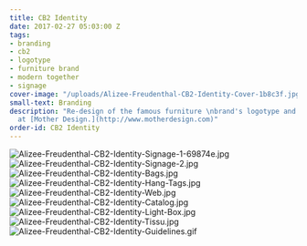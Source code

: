 ```yaml
---
title: CB2 Identity
date: 2017-02-27 05:03:00 Z
tags:
- branding
- cb2
- logotype
- furniture brand
- modern together
- signage
cover-image: "/uploads/Alizee-Freudenthal-CB2-Identity-Cover-1b8c3f.jpg"
small-text: Branding
description: "Re-design of the famous furniture \nbrand's logotype and identity.\nCompleted
  at [Mother Design.](http://www.motherdesign.com)"
order-id: CB2 Identity
---
```


![Alizee-Freudenthal-CB2-Identity-Signage-1-69874e.jpg](/uploads/Alizee-Freudenthal-CB2-Identity-Signage-1-69874e.jpg)![Alizee-Freudenthal-CB2-Identity-Signage-2.jpg](/uploads/Alizee-Freudenthal-CB2-Identity-Signage-2.jpg)![Alizee-Freudenthal-CB2-Identity-Bags.jpg](/uploads/Alizee-Freudenthal-CB2-Identity-Bags.jpg)![Alizee-Freudenthal-CB2-Identity-Hang-Tags.jpg](/uploads/Alizee-Freudenthal-CB2-Identity-Hang-Tags.jpg)![Alizee-Freudenthal-CB2-Identity-Web.jpg](/uploads/Alizee-Freudenthal-CB2-Identity-Web.jpg)![Alizee-Freudenthal-CB2-Identity-Catalog.jpg](/uploads/Alizee-Freudenthal-CB2-Identity-Catalog.jpg)![Alizee-Freudenthal-CB2-Identity-Light-Box.jpg](/uploads/Alizee-Freudenthal-CB2-Identity-Light-Box.jpg)![Alizee-Freudenthal-CB2-Identity-Tissu.jpg](/uploads/Alizee-Freudenthal-CB2-Identity-Tissu.jpg)![Alizee-Freudenthal-CB2-Identity-Guidelines.gif](/uploads/Alizee-Freudenthal-CB2-Identity-Guidelines.gif)